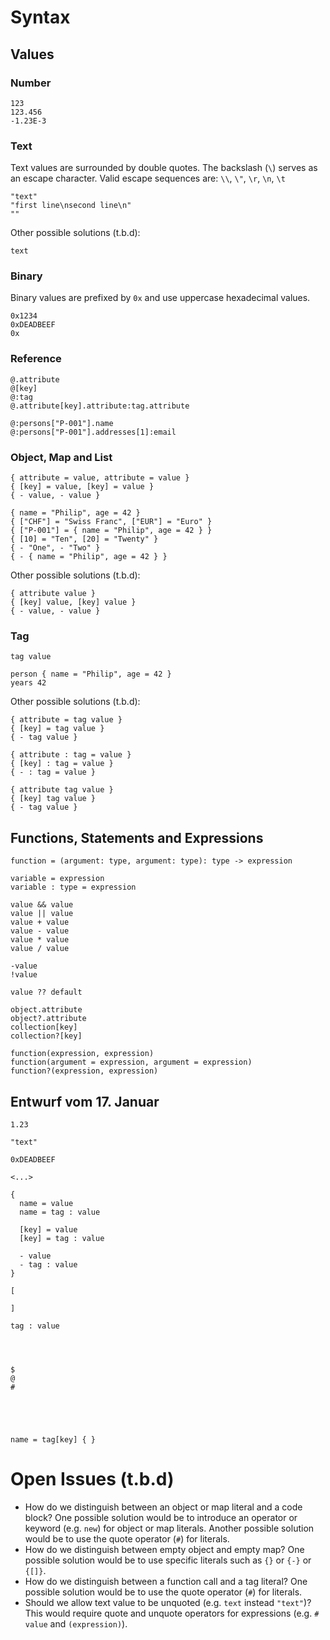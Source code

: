 
# Syntax

## Values

### Number

~~~
123
123.456
-1.23E-3
~~~

### Text

Text values are surrounded by double quotes.
The backslash (`\`) serves as an escape character.
Valid escape sequences are: `\\`, `\"`, `\r`, `\n`, `\t`

~~~
"text"
"first line\nsecond line\n"
""
~~~

Other possible solutions (t.b.d):

~~~
text
~~~

### Binary

Binary values are prefixed by `0x` and use uppercase hexadecimal values.

~~~
0x1234
0xDEADBEEF
0x
~~~

### Reference

~~~
@.attribute
@[key]
@:tag
@.attribute[key].attribute:tag.attribute

@:persons["P-001"].name
@:persons["P-001"].addresses[1]:email
~~~

### Object, Map and List

~~~
{ attribute = value, attribute = value }
{ [key] = value, [key] = value }
{ - value, - value }

{ name = "Philip", age = 42 }
{ ["CHF"] = "Swiss Franc", ["EUR"] = "Euro" }
{ ["P-001"] = { name = "Philip", age = 42 } }
{ [10] = "Ten", [20] = "Twenty" }
{ - "One", - "Two" }
{ - { name = "Philip", age = 42 } }
~~~

Other possible solutions (t.b.d):

~~~
{ attribute value }
{ [key] value, [key] value }
{ - value, - value }
~~~

### Tag

~~~
tag value

person { name = "Philip", age = 42 }
years 42
~~~

Other possible solutions (t.b.d):

~~~
{ attribute = tag value }
{ [key] = tag value }
{ - tag value }

{ attribute : tag = value }
{ [key] : tag = value }
{ - : tag = value }

{ attribute tag value }
{ [key] tag value }
{ - tag value }
~~~

## Functions, Statements and Expressions

~~~
function = (argument: type, argument: type): type -> expression 
~~~

~~~
variable = expression
variable : type = expression
~~~

~~~
value && value
value || value
value + value
value - value
value * value
value / value

-value
!value

value ?? default

object.attribute
object?.attribute
collection[key]
collection?[key]

function(expression, expression)
function(argument = expression, argument = expression)
function?(expression, expression)
~~~

## Entwurf vom 17. Januar

~~~
1.23

"text"

0xDEADBEEF

<...>

{
  name = value
  name = tag : value

  [key] = value
  [key] = tag : value

  - value
  - tag : value
}

[

]

tag : value




$
@
#





name = tag[key] { }
~~~

# Open Issues (t.b.d)

- How do we distinguish between an object or map literal and a code block?
  One possible solution would be to introduce an operator or keyword (e.g. `new`) for object or map literals.
  Another possible solution would be to use the quote operator (`#`) for literals.
- How do we distinguish between empty object and empty map?
  One possible solution would be to use specific literals such as `{}` or  `{-}` or `{[]}`. 
- How do we distinguish between a function call and a tag literal?
  One possible solution would be to use the quote operator (`#`) for literals.
- Should we allow text value to be unquoted (e.g. `text` instead `"text"`)?
  This would require quote and unquote operators for expressions (e.g. `# value` and `(expression)`).
